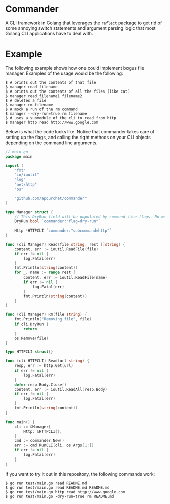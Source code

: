 # Commander
A CLI framework in Golang that leverages the `reflect` package to get rid of some annoying switch statements and argument parsing logic that most Golang CLI applications have to deal with.

# Example
The following example shows how one could implement bogus file manager. Examples of the usage would be the following:
```
$ # prints out the contents of that file
$ manager read filename
$ # prints out the contents of all the files (like cat)
$ manager read filename1 filename2
$ # deletes a file
$ manager rm filename
$ # mock a run of the rm command 
$ manager --dry-run=true rm filename
$ # uses a submodule of the cli to read from http
$ manager http read http://www.google.com
```
Below is what the code looks like. Notice that commander takes care of setting up the flags, and calling the right methods on your CLI objects depending on the command line arguments.
```go
// main.go
package main

import (
	"fmt"
	"io/ioutil"
	"log"
	"net/http"
	"os"

	"github.com/apourchet/commander"
)

type Manager struct {
	// This DryRun field will be populated by command line flags. No more globals :)
	DryRun bool `commander:"flag=dry-run"`

	Http *HTTPCLI `commander:"subcommand=http"`
}

func (cli Manager) Read(file string, rest []string) {
	content, err := ioutil.ReadFile(file)
	if err != nil {
		log.Fatal(err)
	}
	fmt.Println(string(content))
	for _, name := range rest {
		content, err := ioutil.ReadFile(name)
		if err != nil {
			log.Fatal(err)
		}
		fmt.Println(string(content))
	}
}

func (cli Manager) Rm(file string) {
	fmt.Println("Removing file", file)
	if cli.DryRun {
		return
	}
	os.Remove(file)
}

type HTTPCLI struct{}

func (cli HTTPCLI) Read(url string) {
	resp, err := http.Get(url)
	if err != nil {
		log.Fatal(err)
	}
	defer resp.Body.Close()
	content, err := ioutil.ReadAll(resp.Body)
	if err != nil {
		log.Fatal(err)
	}
	fmt.Println(string(content))
}

func main() {
	cli := &Manager{
		Http: &HTTPCLI{},
	}
	cmd := commander.New()
	err := cmd.RunCLI(cli, os.Args[1:])
	if err != nil {
		log.Fatal(err)
	}
}
```
If you want to try it out in this repository, the following commands work:
```
$ go run test/main.go read README.md
$ go run test/main.go read README.md README.md
$ go run test/main.go http read http://www.google.com
$ go run test/main.go -dry-run=true rm README.md
```
